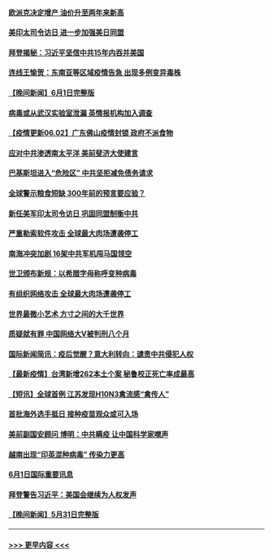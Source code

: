 #### [欧派克决定增产 油价升至两年来新高](../pages/prog202/a103132761.md?t=06021202) 
#### [美印太司令访日 进一步加强美日同盟](../pages/prog202/a103132790.md?t=06021202) 
#### [拜登揭秘：习近平坚信中共15年内吞并美国](../pages/prog202/a103131974.md?t=06021202) 
#### [连线王愉贺：东南亚等区域疫情告急 出现多例变异毒株](../pages/prog202/a103132049.md?t=06021202) 
#### [【晚间新闻】6月1日完整版](../pages/prog202/a103132970.md?t=06021202) 
#### [病毒或从武汉实验室泄漏 英情报机构加入调查](../pages/prog202/a103131926.md?t=06021202) 
#### [【疫情更新06.02】广东佛山疫情封锁 政府不派食物](../pages/prog202/a103114528.md?t=06021202) 
#### [应对中共渗透南太平洋 美前斐济大使建言](../pages/prog202/a103132860.md?t=06021202) 
#### [巴基斯坦进入“危险区” 中共坚拒减免债务请求](../pages/prog202/a103132505.md?t=06021202) 
#### [全球警示粮食短缺 300年前的预言要应验？](../pages/prog202/a103132514.md?t=06021202) 
#### [新任美军印太司令访日 巩固同盟制衡中共](../pages/prog202/a103132834.md?t=06021202) 
#### [严重勒索软件攻击 全球最大肉场遭袭停工](../pages/prog202/a103132836.md?t=06021202) 
#### [南海冲突加剧 16架中共军机闯马国领空](../pages/prog202/a103132838.md?t=06021202) 
#### [世卫颁布新规：以希腊字母称呼变种病毒](../pages/prog202/a103132819.md?t=06021202) 
#### [有组织网络攻击 全球最大肉场遭袭停工](../pages/prog202/a103132780.md?t=06021202) 
#### [世界最微小艺术 方寸之间的大千世界](../pages/prog202/a103132784.md?t=06021202) 
#### [质疑就有罪 中国网络大V被判刑八个月](../pages/prog202/a103132772.md?t=06021202) 
#### [国际新闻简讯：疫后觉醒？意大利转向：谴责中共侵犯人权](../pages/prog202/a103132752.md?t=06021202) 
#### [【最新疫情】台湾新增262本土个案 秘鲁校正死亡率成最高](../pages/prog202/a103132625.md?t=06021202) 
#### [【短讯】全球首例 江苏发现H10N3禽流感“禽传人”](../pages/prog202/a103132555.md?t=06021202) 
#### [首批海外选手抵日 接种疫苗观众或可入场](../pages/prog202/a103132537.md?t=06021202) 
#### [美前副国安顾问 博明：中共瞒疫 让中国科学家噤声](../pages/prog202/a103132367.md?t=06021202) 
#### [越南出现“印英混种病毒” 传染力更高](../pages/prog202/a103132365.md?t=06021202) 
#### [6月1日国际重要讯息](../pages/prog202/a103132370.md?t=06021202) 
#### [拜登警告习近平：美国会继续为人权发声](../pages/prog202/a103132344.md?t=06021202) 
#### [【晚间新闻】5月31日完整版](../pages/prog202/a103132264.md?t=06021202) 

----
#### [ >>> 更早内容 <<< ](../indexes/prog202-earlier.md)
